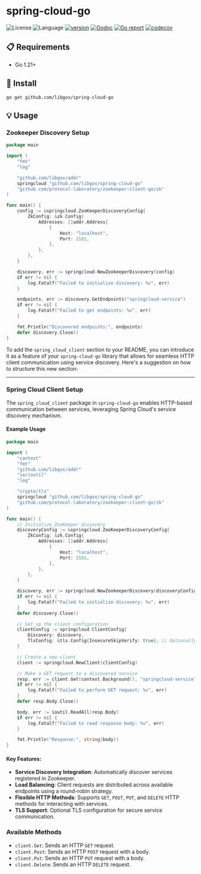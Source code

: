 # spring-cloud-go

![License](https://img.shields.io/badge/license-Apache2.0-green)
![Language](https://img.shields.io/badge/Language-Go-blue.svg)
[![version](https://img.shields.io/github/v/tag/libgox/spring-cloud-go?label=release&color=blue)](https://github.com/libgox/spring-cloud-go/releases)
[![Godoc](http://img.shields.io/badge/docs-go.dev-blue.svg?style=flat-square)](https://pkg.go.dev/github.com/libgox/spring-cloud-go)
[![Go report](https://goreportcard.com/badge/github.com/libgox/spring-cloud-go)](https://goreportcard.com/report/github.com/libgox/spring-cloud-go)
[![codecov](https://codecov.io/gh/libgox/spring-cloud-go/branch/main/graph/badge.svg)](https://codecov.io/gh/libgox/spring-cloud-go)

## 📋 Requirements

- Go 1.21+

## 🚀 Install

```
go get github.com/libgox/spring-cloud-go
```

## 💡 Usage

### Zookeeper Discovery Setup

```go
package main

import (
	"fmt"
	"log"

	"github.com/libgox/addr"
	springcloud "github.com/libgox/spring-cloud-go"
	"github.com/protocol-laboratory/zookeeper-client-go/zk"
)

func main() {
	config := &springcloud.ZooKeeperDiscoveryConfig{
		ZkConfig: &zk.Config{
			Addresses: []addr.Address{
				{
					Host: "localhost",
					Port: 2181,
				},
			},
		},
	}

	discovery, err := springcloud.NewZookeeperDiscovery(config)
	if err != nil {
		log.Fatalf("Failed to initialize discovery: %v", err)
	}

	endpoints, err := discovery.GetEndpoints("springcloud-service")
	if err != nil {
		log.Fatalf("Failed to get endpoints: %v", err)
	}

	fmt.Println("Discovered endpoints:", endpoints)
	defer discovery.Close()
}
```

To add the `spring_cloud_client` section to your README, you can introduce it as a feature of your `spring-cloud-go` library that allows for seamless HTTP client communication using service discovery. Here's a suggestion on how to structure this new section:

---

### Spring Cloud Client Setup

The `spring_cloud_client` package in `spring-cloud-go` enables HTTP-based communication between services, leveraging Spring Cloud's service discovery mechanism.

#### Example Usage

```go
package main

import (
	"context"
	"fmt"
	"github.com/libgox/addr"
	"io/ioutil"
	"log"

	"crypto/tls"
	springcloud "github.com/libgox/spring-cloud-go"
	"github.com/protocol-laboratory/zookeeper-client-go/zk"
)

func main() {
	// Initialize ZooKeeper discovery
	discoveryConfig := &springcloud.ZooKeeperDiscoveryConfig{
		ZkConfig: &zk.Config{
			Addresses: []addr.Address{
				{
					Host: "localhost",
					Port: 2181,
				},
			},
		},
	}

	discovery, err := springcloud.NewZookeeperDiscovery(discoveryConfig)
	if err != nil {
		log.Fatalf("Failed to initialize discovery: %v", err)
	}
	defer discovery.Close()

	// Set up the client configuration
	clientConfig := springcloud.ClientConfig{
		Discovery: discovery,
		TlsConfig: &tls.Config{InsecureSkipVerify: true}, // Optionally configure TLS
	}

	// Create a new client
	client := springcloud.NewClient(clientConfig)

	// Make a GET request to a discovered service
	resp, err := client.Get(context.Background(), "springcloud-service", "/path/to/resource", nil)
	if err != nil {
		log.Fatalf("Failed to perform GET request: %v", err)
	}
	defer resp.Body.Close()

	body, err := ioutil.ReadAll(resp.Body)
	if err != nil {
		log.Fatalf("Failed to read response body: %v", err)
	}

	fmt.Println("Response:", string(body))
}
```

#### Key Features:
- **Service Discovery Integration**: Automatically discover services registered in Zookeeper.
- **Load Balancing**: Client requests are distributed across available endpoints using a round-robin strategy.
- **Flexible HTTP Methods**: Supports `GET`, `POST`, `PUT`, and `DELETE` HTTP methods for interacting with services.
- **TLS Support**: Optional TLS configuration for secure service communication.

### Available Methods
- `client.Get`: Sends an HTTP `GET` request.
- `client.Post`: Sends an HTTP `POST` request with a body.
- `client.Put`: Sends an HTTP `PUT` request with a body.
- `client.Delete`: Sends an HTTP `DELETE` request.
